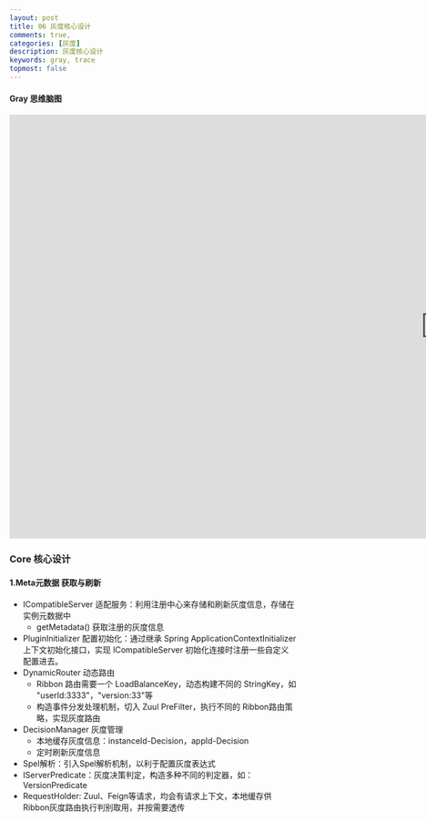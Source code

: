 ```yaml
---
layout: post
title: 06 灰度核心设计
comments: true,
categories: [灰度]
description: 灰度核心设计
keywords: gray, trace
topmost: false
---
```


#### Gray 思维脑图
<iframe id="embed_dom" name="embed_dom" frameborder="0" style="display:block;width:1525px; height:745px;" src="https://www.processon.com/embed/624c40ae637689075c5b2b18"></iframe>

### Core 核心设计

#### 1.Meta元数据 获取与刷新

- ICompatibleServer 适配服务：利用注册中心来存储和刷新灰度信息，存储在实例元数据中
  -  getMetadata() 获取注册的灰度信息
- PluginInitializer 配置初始化：通过继承 Spring ApplicationContextInitializer 上下文初始化接口，实现 ICompatibleServer 初始化连接时注册一些自定义配置进去。
- DynamicRouter 动态路由
  - Ribbon 路由需要一个 LoadBalanceKey，动态构建不同的 StringKey，如 "userId:3333"，"version:33"等
  - 构造事件分发处理机制，切入 Zuul PreFilter，执行不同的 Ribbon路由策略，实现灰度路由
- DecisionManager 灰度管理
  - 本地缓存灰度信息：instanceId-Decision，appId-Decision
  - 定时刷新灰度信息
- Spel解析：引入Spel解析机制，以利于配置灰度表达式
- IServerPredicate：灰度决策判定，构造多种不同的判定器，如：VersionPredicate
- RequestHolder: Zuul、Feign等请求，均会有请求上下文，本地缓存供Ribbon灰度路由执行判别取用，并按需要透传



